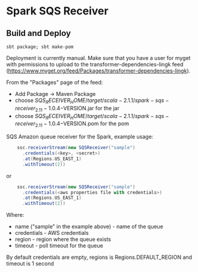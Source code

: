Spark SQS Receiver
==================


## Build and Deploy

`sbt package; sbt make-pom`

Deployment is currently manual.  Make sure that you have a user for myget with permissions to upload to the transformer-dependencies-lingk feed (https://www.myget.org/feed/Packages/transformer-dependencies-lingk).

From the "Packages" page of the feed:
  * Add Package -> Maven Package
  * choose $SQS_RECEIVER_HOME/target/scala-2.1.1/spark-sqs-receiver_2.11-1.0.4-$VERSION.jar for the jar
  * choose $SQS_RECEIVER_HOME/target/scala-2.1.1/spark-sqs-receiver_2.11-1.0.4-$VERSION.pom for the pom

SQS Amazon queue receiver for the Spark, example usage:

```scala
    ssc.receiverStream(new SQSReceiver("sample")
      .credentials(<key>, <secret>)
      .at(Regions.US_EAST_1)
      .withTimeout(2))
```

   or

```scala
    ssc.receiverStream(new SQSReceiver("sample")
      .credentials(<aws properties file with credentials>)
      .at(Regions.US_EAST_1)
      .withTimeout(2))
```

Where:
* name ("sample" in the example above) - name of the queue
* credentials - AWS credentials
* region - region where the queue exists
* timeout - poll timeout for the queue

By default credentials are empty, regions is Regions.DEFAULT_REGION and timeout is 1 second
